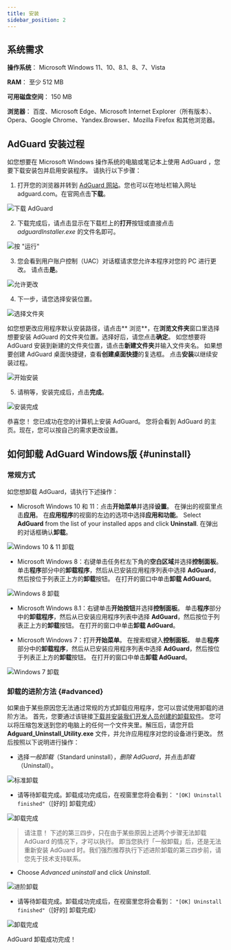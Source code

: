 ```yaml
---
title: 安装
sidebar_position: 2
---
```


## 系统需求

**操作系统**： Microsoft Windows 11、10、8.1、8、7、Vista

**RAM**： 至少 512 MB

**可用磁盘空间**： 150 MB

**浏览器**： 百度、Microsoft Edge、Microsoft Internet Explorer（所有版本）、Opera、Google Chrome、Yandex.Browser、Mozilla Firefox 和其他浏览器。

## AdGuard 安装过程

如您想要在 Microsoft Windows 操作系统的电脑或笔记本上使用 AdGuard ，您要下载安装包并启用安装程序。 请执行以下步骤：

1) 打开您的浏览器并转到 [AdGuard 网站](http://adguard.com)。您也可以在地址栏输入网址 adguard.com。在官网点击**下载**。

![下载 AdGuard](https://cdn.adguard.com/content/kb/ad_blocker/windows/installation/download-from-website.png)

2) 下载完成后，请点击显示在下载栏上的**打开**按钮或直接点击 *adguardInstaller.exe* 的文件名即可。

![按 "运行"](https://cdn.adguard.com/content/kb/ad_blocker/windows/installation/click-download.png)

3) 您会看到用户账户控制（UAC）对话框请求您允许本程序对您的 PC 进行更改。 请点击**是**。

![允许更改](https://cdn.adguard.com/content/kb/ad_blocker/windows/installation/allow-changes.png)

4) 下一步，请您选择安装位置。

![选择文件夹](https://cdn.adguard.com/content/kb/ad_blocker/windows/installation/install-wizard.png)

如您想更改应用程序默认安装路径，请点击** 浏览**，在**浏览文件夹**窗口里选择想要安装 AdGuard 的文件夹位置。选择好后，请您点击**确定**。 如您想要将 AdGuard 安装到新建的文件夹位置，请点击**新建文件夹**并输入文件夹名。 如果想要创建 AdGuard 桌面快捷键，查看**创建桌面快捷**的复选框。 点击**安装**以继续安装过程。

![开始安装](https://cdn.adguard.com/content/kb/ad_blocker/windows/installation/start-install.png)

5) 请稍等，安装完成后，点击**完成**。

![安装完成](https://cdn.adguard.com/content/kb/ad_blocker/windows/installation/finish-install.png)

恭喜您！ 您已成功在您的计算机上安装 AdGuard。 您将会看到 AdGuard 的主页。现在，您可以按自己的需求更改设置。

## 如何卸载 AdGuard Windows版 {#uninstall}

### 常规方式

如您想卸载 AdGuard，请执行下述操作：

* Microsoft Windows 10 和 11：点击**开始菜单**并选择**设置**。 在弹出的视窗里点击**应用**。 在**应用程序**的视窗的左边的选项中选择**应用和功能**。 Select **AdGuard** from the list of your installed apps and click **Uninstall**. 在弹出的对话框确认**卸载**。

![Windows 10 & 11 卸载](https://cdn.adguard.com/content/kb/ad_blocker/windows/installation/win10-uninstall.png)

* Microsoft Windows 8：右键单击任务栏左下角的**空白区域**并选择**控制面板**。 单击**程序**部分中的**卸载程序**，然后从已安装应用程序列表中选择 **AdGuard**，然后按位于列表正上方的**卸载**按钮。 在打开的窗口中单击**卸载 AdGuard**。

![Windows 8 卸载](https://cdn.adguard.com/content/kb/ad_blocker/windows/installation/win8-uninstall.png)

* Microsoft Windows 8.1：右键单击**开始按钮**并选择**控制面板**。 单击**程序**部分中的**卸载程序**，然后从已安装应用程序列表中选择 **AdGuard**，然后按位于列表正上方的**卸载**按钮。 在打开的窗口中单击**卸载 AdGuard**。

* Microsoft Windows 7：打开**开始菜单**。 在搜索框键入**控制面板**。 单击**程序**部分中的**卸载程序**，然后从已安装应用程序列表中选择 **AdGuard**，然后按位于列表正上方的**卸载**按钮。 在打开的窗口中单击**卸载 AdGuard**。

![Windows 7 卸载](https://cdn.adguard.com/content/kb/ad_blocker/windows/installation/win7-uninstall.png)

### 卸载的进阶方法 {#advanced}

如果由于某些原因您无法通过常规的方式卸载应用程序，您可以尝试使用卸载的进阶方法。 首先，您要通过该链接[下载并安装我们开发人员创建的卸载软件](https://cdn.adguard.com/public/Adguard/tools/Uninstall_Utility.zip)。 您可以将压缩包发送到您的电脑上的任何一个文件夹里。解压后，请您开启 **Adguard_Uninstall_Utility.exe** 文件，并允许应用程序对您的设备进行更改。 然后按照以下说明进行操作：

* 选择*一般卸载*（Standard uninstall），*删除 AdGuard*，并点击*卸载*（Uninstall）。

![标准卸载](https://cdn.adguard.com/content/kb/ad_blocker/windows/installation/standard-uninstall.png)

* 请等待卸载完成。卸载成功完成后，在视窗里您将会看到： `"[OK] Uninstall finished"`（[好的] 卸载完成）

![卸载完成](https://cdn.adguard.com/content/kb/ad_blocker/windows/installation/standard-uninstall-2.png)

> 请注意！ 下述的第三四步，只在由于某些原因上述两个步骤无法卸载 AdGuard 的情况下，才可以执行。 即当您执行「一般卸载」后，还是无法重新安装 AdGuard 时。我们强烈推荐执行下述进阶卸载的第三四步前，请您先于技术支持联系。

* Choose *Advanced uninstall* and click *Uninstall*.

![进阶卸载](https://cdn.adguard.com/content/kb/ad_blocker/windows/installation/advanced-uninstall.png)

* 请等待卸载完成。卸载成功完成后，在视窗里您将会看到： `"[OK] Uninstall finished"`（[好的] 卸载完成）

![卸载完成](https://cdn.adguard.com/content/kb/ad_blocker/windows/installation/advanced-uninstall-2.png)

AdGuard 卸载成功完成！